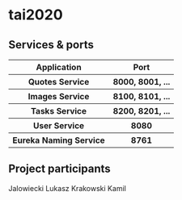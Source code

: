 # tai2020
<!--
## Ports

|     Application       |     Port          |
| ------------- | ------------- |
| Quotes Service | 8000, 8001, ... |
| Images Service | 8100, 8101, ... |
| Tasks Service | 8200, 8201, ... |
| User Service | 8080
| Eureka Naming Service | 8761 |


<h2>Uczestnicy</h2>
• Jałowiecki Łukasz <br/>
• Krakowski Kamil <br/>
-->

<h2>Services & ports</h2>

<table>
    <tr>
        <th> Application </th>
        <th> Port</th>
    </tr>
    <tr>
        <th>Quotes Service</th>
        <th>8000, 8001, ...</th>
    </tr>
    <tr>
            <th>Images Service</th>
            <th>8100, 8101, ...</th>
    </tr>
    <tr>
            <th>Tasks Service</th>
            <th>8200, 8201, ...</th>
    </tr>
    <tr>
        <th>User Service</th>
        <th>8080</th>
    </tr>    
    <tr>
        <th>Eureka Naming Service</th>
        <th>8761</th>
    </tr>
</table>

<h2>Project participants</h2>
<table>
    <tr>
    Jalowiecki Lukasz 
    </tr>
    <tr>
    Krakowski Kamil 
    </tr>
</table>